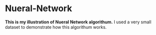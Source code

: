 # Nueral-Network

**This is my illustration of Nueral Network algorithum.**
I used a very small dataset to demonstrate how this algorithum works.
